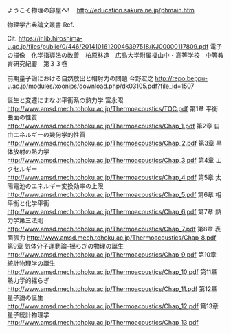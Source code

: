 
ようこそ物理の部屋へ!　
http://education.sakura.ne.jp/phmain.htm


物理学古典論文叢書 
Ref.

Cit.
https://ir.lib.hiroshima-u.ac.jp/files/public/0/446/20141016120046397518/KJ00000117809.pdf
電子の描像　化学指導法の改善　柏原林造　広島大学附属福山中・高等学校　中等教育研究紀要　第３３卷

 前期量子論における自然放出と帽射力の問題 今野宏之
http://repo.beppu-u.ac.jp/modules/xoonips/download.php/dk03105.pdf?file_id=1507

誕生と変遷にまなぶ平衡系の熱力学 富永昭
http://www.amsd.mech.tohoku.ac.jp/Thermoacoustics/TOC.pdf
第1章 平衡曲面の性質
http://www.amsd.mech.tohoku.ac.jp/Thermoacoustics/Chap_1.pdf
第2章 自由エネルギーの幾何学的性質
http://www.amsd.mech.tohoku.ac.jp/Thermoacoustics/Chap_2.pdf
第3章 黒体放射の熱力学
http://www.amsd.mech.tohoku.ac.jp/Thermoacoustics/Chap_3.pdf
第4章 エクセルギー
http://www.amsd.mech.tohoku.ac.jp/Thermoacoustics/Chap_4.pdf
第5章 太陽電池のエネルギー変換効率の上限
http://www.amsd.mech.tohoku.ac.jp/Thermoacoustics/Chap_5.pdf
第6章 相平衡と化学平衡
http://www.amsd.mech.tohoku.ac.jp/Thermoacoustics/Chap_6.pdf
第7章 熱力学第三法則
http://www.amsd.mech.tohoku.ac.jp/Thermoacoustics/Chap_7.pdf
第8章 表面張力
http://www.amsd.mech.tohoku.ac.jp/Thermoacoustics/Chap_8.pdf
第9章 気体分子運動論-揺らぎの物理の誕生
http://www.amsd.mech.tohoku.ac.jp/Thermoacoustics/Chap_9.pdf
第10章 統計物理学の誕生  
http://www.amsd.mech.tohoku.ac.jp/Thermoacoustics/Chap_10.pdf
第11章 熱力学的揺らぎ
http://www.amsd.mech.tohoku.ac.jp/Thermoacoustics/Chap_11.pdf
第12章 量子論の誕生
http://www.amsd.mech.tohoku.ac.jp/Thermoacoustics/Chap_12.pdf
第13章 量子統計物理学
http://www.amsd.mech.tohoku.ac.jp/Thermoacoustics/Chap_13.pdf
